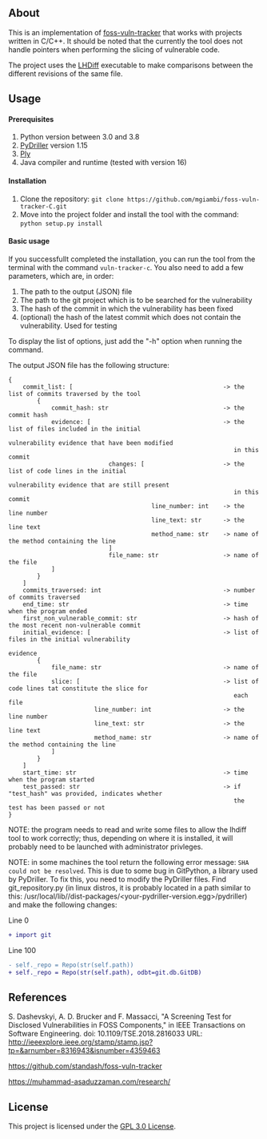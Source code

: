 ## About

This is an implementation of [foss-vuln-tracker](https://github.com/standash/foss-vuln-tracker) that works with projects written in C/C++. It should be noted that the currently the tool does not handle pointers when performing the slicing of vulnerable code.

The project uses the [LHDiff](https://muhammad-asaduzzaman.com/research/) executable to make comparisons between the different revisions of the same file.

## Usage

#### Prerequisites

1. Python version between 3.0 and 3.8
2. [PyDriller](https://github.com/ishepard/pydriller) version 1.15
3. [Ply](https://pypi.org/project/ply/)
4. Java compiler and runtime (tested with version 16)

#### Installation

1. Clone the repository: ```git clone https://github.com/mgiambi/foss-vuln-tracker-C.git```
2. Move into the project folder and install the tool with the command: ```python setup.py install```

#### Basic usage

If you successfullt completed the installation, you can run the tool from the terminal with the command ```vuln-tracker-c```. You also need to add a few parameters, which are, in order:

1. The path to the output (JSON) file
2. The path to the git project which is to be searched for the vulnerability
3. The hash of the commit in which the vulnerability has been fixed
4. (optional) the hash of the latest commit which does not contain the vulnerability. Used for testing

To display the list of options, just add the "-h" option when running the command.

The output JSON file has the following structure:

```
{ 
    commit_list: [                                          -> the list of commits traversed by the tool
        {
            commit_hash: str                                -> the commit hash
            evidence: [                                     -> the list of files included in the initial 
                                                               vulnerability evidence that have been modified 
                                                               in this commit
                            changes: [                      -> the list of code lines in the initial 
                                                               vulnerability evidence that are still present 
                                                               in this commit
                                        line_number: int    -> the line number
                                        line_text: str      -> the line text
                                        method_name: str    -> name of the method containing the line
                            ]
                            file_name: str                  -> name of the file
            ]
        }
    ]
    commits_traversed: int                                  -> number of commits traversed
    end_time: str                                           -> time when the program ended
    first_non_vulnerable_commit: str                        -> hash of the most recent non-vulnerable commit
    initial_evidence: [                                     -> list of files in the initial vulnerability 
                                                               evidence
        {
            file_name: str                                  -> name of the file
            slice: [                                        -> list of code lines tat constitute the slice for 
                                                               each file
                        line_number: int                    -> the line number
                        line_text: str                      -> the line text
                        method_name: str                    -> name of the method containing the line
            ]
        }
    ]
    start_time: str                                         -> time when the program started
    test_passed: str                                        -> if "test_hash" was provided, indicates whether 
                                                               the test has been passed or not
}
```

NOTE: the program needs to read and write some files to allow the lhdiff tool to work correctly; thus, depending on where it is installed, it will probably need to be launched with administrator privleges.

NOTE: in some machines the tool return the following error message: ```SHA could not be resolved```. This is due to some bug in GitPython, a library used by PyDriller. To fix this, you need to modify the PyDriller files. Find git_repository.py (in linux distros, it is probably located in a path similar to this: /usr/local/lib/<your-python-version>/dist-packages/<your-pydriller-version.egg>/pydriller) and make the following changes:

Line 0
``` diff
+ import git
```

Line 100
```diff
- self._repo = Repo(str(self.path))
+ self._repo = Repo(str(self.path), odbt=git.db.GitDB)
```

## References

S. Dashevskyi, A. D. Brucker and F. Massacci, "A Screening Test for Disclosed Vulnerabilities in FOSS Components," in IEEE Transactions on Software Engineering. doi: 10.1109/TSE.2018.2816033 URL: http://ieeexplore.ieee.org/stamp/stamp.jsp?tp=&arnumber=8316943&isnumber=4359463

https://github.com/standash/foss-vuln-tracker

https://muhammad-asaduzzaman.com/research/

## License

This project is licensed under the [GPL 3.0 License](https://www.gnu.org/licenses/gpl-3.0.en.html).

